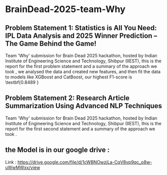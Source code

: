 # BrainDead-2025-team-Why

## Problem Statement 1: Statistics is All You Need: IPL Data Analysis and 2025 Winner Prediction – The Game Behind the Game!

Team 'Why' submission for Brain Dead 2025 hackathon, hosted by Indian Institute of Engineering Science and Technology, Shibpur (IIEST), this is the report for the first problem statement and a summary of the approach we took , we analysed the data and created new features, and then fit the data to models like XGBoost and CatBoost, our highest F1-score is \textbf{0.8489 }

## Problem Statement 2: Research Article Summarization Using Advanced NLP Techniques

Team 'Why' submission for Brain Dead 2025 hackathon, hosted by Indian Institute of Engineering Science and Technology, Shibpur (IIEST), this is the report for the first second statement and a summary of the approach we took .
 ## the Model is in our google drive :
Link : https://drive.google.com/file/d/1cWBNOwzjLa-CqV8vp9qc_o8w-uWwMWxx/view
